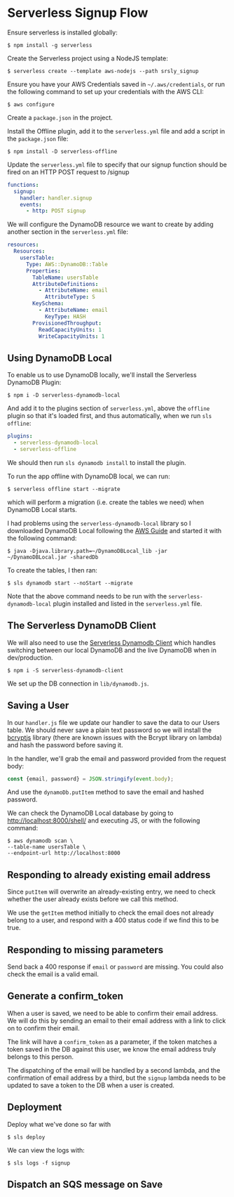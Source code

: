 # Serverless Signup Flow

Ensure serverless is installed globally:

    $ npm install -g serverless

Create the Serverless project using a NodeJS template:

    $ serverless create --template aws-nodejs --path srsly_signup

Ensure you have your AWS Credentials saved in `~/.aws/credentials`, or run the following command to set up your credentials with the AWS CLI:

    $ aws configure

Create a `package.json` in the project.

Install the Offline plugin, add it to the `serverless.yml` file and add a script in the `package.json` file:

    $ npm install -D serverless-offline

Update the `serverless.yml` file to specify that our signup function should be fired on an HTTP POST request to /signup

```yaml
functions:
  signup:
    handler: handler.signup
    events:
      - http: POST signup
```

We will configure the DynamoDB resource we want to create by adding another section in the `serverless.yml` file:

```yaml
resources:
  Resources:
    usersTable:
      Type: AWS::DynamoDB::Table
      Properties:
        TableName: usersTable
        AttributeDefinitions:
          - AttributeName: email
            AttributeType: S
        KeySchema:
          - AttributeName: email
            KeyType: HASH
        ProvisionedThroughput:
          ReadCapacityUnits: 1
          WriteCapacityUnits: 1

```

## Using DynamoDB Local

To enable us to use DynamoDB locally, we'll install the Serverless DynamoDB Plugin:

    $ npm i -D serverless-dynamodb-local

And add it to the plugins section of `serverless.yml`, above the `offline` plugin so that it's loaded first, and thus automatically, when we run `sls offline`:

```yaml
plugins:
  - serverless-dynamodb-local
  - serverless-offline
```

We should then run `sls dynamodb install` to install the plugin.

To run the app offline with DynamoDB local, we can run:

    $ serverless offline start --migrate

which will perform a migration (i.e. create the tables we need) when DynamoDB Local starts.

I had problems using the `serverless-dynamodb-local` library so I downloaded DynamoDB Local following the [AWS Guide](https://docs.aws.amazon.com/amazondynamodb/latest/developerguide/DynamoDBLocal.DownloadingAndRunning.html) and started it with the following command:

    $ java -Djava.library.path=~/DynamoDBLocal_lib -jar ~/DynamoDBLocal.jar -sharedDb

To create the tables, I then ran:

    $ sls dynamodb start --noStart --migrate

Note that the above command needs to be run with the `serverless-dynamodb-local` plugin installed and listed in the `serverless.yml` file.

## The Serverless DynamoDB Client

We will also need to use the [Serverless Dynamodb Client](https://github.com/99xt/serverless-dynamodb-client) which handles switching between our local DynamoDB and the live DynamoDB when in dev/production.

    $ npm i -S serverless-dynamodb-client

We set up the DB connection in `lib/dynamodb.js`.

## Saving a User

In our `handler.js` file we update our handler to save the data to our Users table. We should never save a plain text password so we will install the [bcryptjs](https://github.com/dcodeIO/bcrypt.js) library (there are known issues with the Bcrypt library on lambda) and hash the password before saving it.

In the handler, we'll grab the email and password provided from the request body:

```javascript
const {email, password} = JSON.stringify(event.body);
```

And use the `dynamoDb.putItem` method to save the email and hashed password.

We can check the DynamoDB Local database by going to [http://localhost:8000/shell/](http://localhost:8000/shell/) and executing JS, or with the following command:

    $ aws dynamodb scan \
    --table-name usersTable \
    --endpoint-url http://localhost:8000

## Responding to already existing email address

Since `putItem` will overwrite an already-existing entry, we need to check whether the user already exists before we call this method.

We use the `getItem` method initially to check the email does not already belong to a user, and respond with a 400 status code if we find this to be true.

## Responding to missing parameters

Send back a 400 response if `email` or `password` are missing. You could also check the email is a valid email.

## Generate a confirm_token

When a user is saved, we need to be able to confirm their email address. We will do this by sending an email to their email address with a link to click on to confirm their email.

The link will have a `confirm_token` as a parameter, if the token matches a token saved in the DB against this user, we know the email address truly belongs to this person.

The dispatching of the email will be handled by a second lambda, and the confirmation of email address by a third, but the `signup` lambda needs to be updated to save a token to the DB when a user is created.

## Deployment

Deploy what we've done so far with

    $ sls deploy

We can view the logs with:

    $ sls logs -f signup

## Dispatch an SQS message on Save